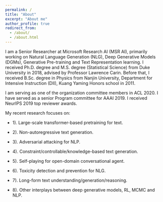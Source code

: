 ```yaml
---
permalink: /
title: "About"
excerpt: "About me"
author_profile: true
redirect_from: 
  - /about/
  - /about.html
---
```


I am a Senior Researcher at Microsoft Research AI (MSR AI), primarily working on Natural Language Generation (NLG), Deep Generative Models (DGMs), Generative Pre-training and Text Representation learning. I received Ph.D. degree and M.S. degree (Statistical Science) from Duke University in 2018, advised by Professor Lawrence Carin. Before that, I received B.Sc. degree in Physics from Nanjin University, Department for Intensive Instruction (DII), Kuang Yaming Honors school in 2011.

I am serving as one of the organization committee members in ACL 2020. I have served as a senior Program committee for AAAI 2019. I received NeurIPS 2019 top reviewer awards. 

My recent research focuses on:

- 1). Large-scale transformer-based pretraining for text.

- 2). Non-autoregressive text generation.

- 3). Adversarial attacking for NLP. 

- 4). Constraint\/controllable\/knowledge-based text generation.

- 5). Self-playing for open-domain conversational agent. 

- 6). Toxicity detection and prevention for NLG. 

- 7). Long-form text understanding/generation/reasoning.

- 8). Other interplays between deep generative models, RL, MCMC and NLP. 



